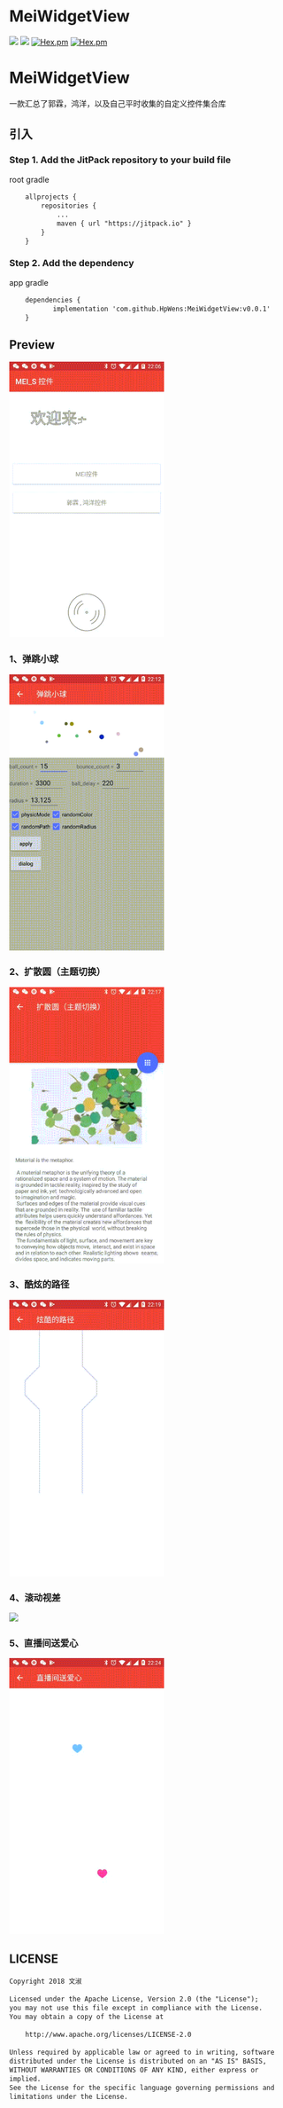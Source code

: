 # MeiWidgetView
[![](https://jitpack.io/v/HpWens/MeiWidgetView.svg)](https://jitpack.io/#HpWens/MeiWidgetView)
[![](https://img.shields.io/scrutinizer/build/g/filp/whoops.svg)](https://blog.csdn.net/u012551350/)
[![Hex.pm](https://img.shields.io/hexpm/l/plug.svg)](https://www.apache.org/licenses/LICENSE-2.0)
[![Hex.pm](https://img.shields.io/github/stars/HpWens/MeiWidgetView.svg)](https://github.com/HpWens/MeiWidgetView)


# MeiWidgetView
一款汇总了郭霖，鸿洋，以及自己平时收集的自定义控件集合库

## 引入

### Step 1. Add the JitPack repository to your build file

root gradle

````
    allprojects {
        repositories {
            ...
            maven { url "https://jitpack.io" }
        }
    }

````

### Step 2. Add the dependency

app gradle 

````
	dependencies {
	       implementation 'com.github.HpWens:MeiWidgetView:v0.0.1'
	}
````

## Preview

<img src="/gif/mei_main.gif" width="280px"/> 

### 1、弹跳小球

<img src="/gif/bounce_ball.gif" width="280px"/> 

### 2、扩散圆（主题切换）

<img src="/gif/mei_ripple.gif" width="280px"/> 

### 3、酷炫的路径

<img src="/gif/mei_line_path.gif" width="280px"/> 

### 4、滚动视差

<img src="/gif/mei_parallax.gif" width="280px"/> 

### 5、直播间送爱心

<img src="/gif/mei_heart.gif" width="280px"/> 

## LICENSE
````
Copyright 2018 文淑

Licensed under the Apache License, Version 2.0 (the "License");
you may not use this file except in compliance with the License.
You may obtain a copy of the License at

    http://www.apache.org/licenses/LICENSE-2.0

Unless required by applicable law or agreed to in writing, software
distributed under the License is distributed on an "AS IS" BASIS,
WITHOUT WARRANTIES OR CONDITIONS OF ANY KIND, either express or implied.
See the License for the specific language governing permissions and
limitations under the License.
````


